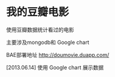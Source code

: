 我的豆瓣电影
=========

使用豆瓣数据统计看过的电影

主要涉及mongodb和 Google chart


BAE部署地址  http://doumovie.duapp.com/


[2013.06.14] 使用 Google chart 展示数据
